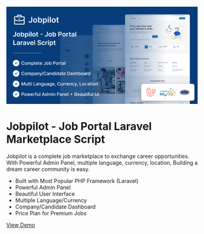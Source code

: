 [![Jobpilot](/preview.png)](https://codecanyon.net/item/Jobpilot-hospital-management-system-spa-single-page-application/32397840)

# Jobpilot - Job Portal Laravel Marketplace Script

Jobpilot is a complete job marketplace to exchange career opportunities. With Powerful Admin Panel, multiple language, currency, location, Building a dream career community is easy.

- Built with Most Popular PHP Framework (Laravel)
- Powerful Admin Panel
- Beautiful User Interface
- Multiple Language/Currency
- Company/Candidate Dashboard
- Price Plan for Premium Jobs

[View Demo](https://codecanyon.net/item/Jobpilot-hospital-management-system-spa-single-page-application/32397840)
